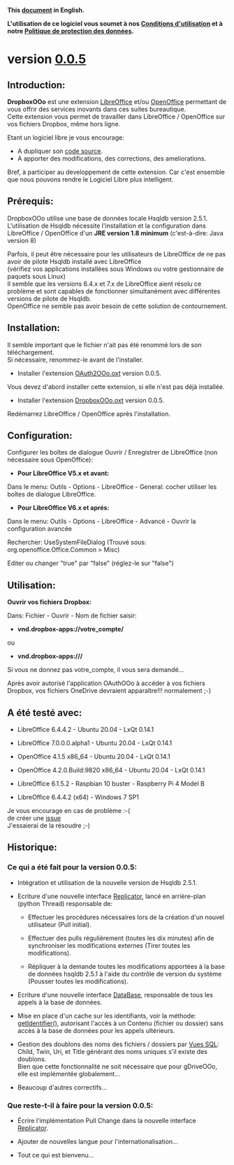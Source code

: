 **This [document](https://prrvchr.github.io/DropboxOOo) in English.**

**L'utilisation de ce logiciel vous soumet à nos [Conditions d'utilisation](https://prrvchr.github.io/DropboxOOo/DropboxOOo/registration/TermsOfUse_fr) et à notre [Politique de protection des données](https://prrvchr.github.io/DropboxOOo/DropboxOOo/registration/PrivacyPolicy_fr).**

# version [0.0.5](https://prrvchr.github.io/DropboxOOo/README_fr#historique)

## Introduction:

**DropboxOOo** est une extension [LibreOffice](https://fr.libreoffice.org/download/telecharger-libreoffice/) et/ou [OpenOffice](https://www.openoffice.org/fr/Telecharger/) permettant de vous offrir des services inovants dans ces suites bureautique.  
Cette extension vous permet de travailler dans LibreOffice / OpenOffice sur vos fichiers Dropbox, même hors ligne.

Etant un logiciel libre je vous encourage:
- A dupliquer son [code source](https://github.com/prrvchr/DropboxOOo).
- A apporter des modifications, des corrections, des ameliorations.

Bref, à participer au developpement de cette extension.
Car c'est ensemble que nous pouvons rendre le Logiciel Libre plus intelligent.

## Prérequis:

DropboxOOo utilise une base de données locale Hsqldb version 2.5.1.  
L'utilisation de Hsqldb nécessite l'installation et la configuration dans
LibreOffice / OpenOffice d'un **JRE version 1.8 minimum** (c'est-à-dire: Java version 8)

Parfois, il peut être nécessaire pour les utilisateurs de LibreOffice de ne pas avoir de pilote Hsqldb installé avec LibreOffice  
(vérifiez vos applications installées sous Windows ou votre gestionnaire de paquets sous Linux)  
Il semble que les versions 6.4.x et 7.x de LibreOffice aient résolu ce problème et sont capables de fonctionner simultanément avec différentes versions de pilote de Hsqldb.  
OpenOffice ne semble pas avoir besoin de cette solution de contournement.

## Installation:

Il semble important que le fichier n'ait pas été renommé lors de son téléchargement.  
Si nécessaire, renommez-le avant de l'installer.

- Installer l'extension [OAuth2OOo.oxt](https://github.com/prrvchr/OAuth2OOo/raw/master/OAuth2OOo.oxt) version 0.0.5.

Vous devez d'abord installer cette extension, si elle n'est pas déjà installée.

- Installer l'extension [DropboxOOo.oxt](https://github.com/prrvchr/DropboxOOo/raw/master/DropboxOOo.oxt) version 0.0.5.

Redémarrez LibreOffice / OpenOffice après l'installation.

## Configuration:

Configurer les boîtes de dialogue Ouvrir / Enregistrer de LibreOffice (non nécessaire sous OpenOffice):

- **Pour LibreOffice V5.x et avant:**

Dans le menu: Outils - Options - LibreOffice - General: cocher utiliser les boîtes de dialogue LibreOffice.

- **Pour LibreOffice V6.x et aprés:**

Dans le menu: Outils - Options - LibreOffice - Advancé - Ouvrir la configuration avancée

Rechercher: UseSystemFileDialog (Trouvé sous: org.openoffice.Office.Common > Misc)

Editer ou changer "true" par "false" (réglez-le sur "false")

## Utilisation:

**Ouvrir vos fichiers Dropbox:**

Dans: Fichier - Ouvrir - Nom de fichier saisir:

- **vnd.dropbox-apps://votre_compte/** 

ou

- **vnd.dropbox-apps:///**

Si vous ne donnez pas votre_compte, il vous sera demandé...

Après avoir autorisé l'application OAuthOOo à accéder à vos fichiers Dropbox, vos fichiers OneDrive devraient apparaître!!! normalement  ;-)

## A été testé avec:

* LibreOffice 6.4.4.2 - Ubuntu 20.04 -  LxQt 0.14.1

* LibreOffice 7.0.0.0.alpha1 - Ubuntu 20.04 -  LxQt 0.14.1

* OpenOffice 4.1.5 x86_64 - Ubuntu 20.04 - LxQt 0.14.1

* OpenOffice 4.2.0.Build:9820 x86_64 - Ubuntu 20.04 - LxQt 0.14.1

* LibreOffice 6.1.5.2 - Raspbian 10 buster - Raspberry Pi 4 Model B

* LibreOffice 6.4.4.2 (x64) - Windows 7 SP1

Je vous encourage en cas de problème :-(  
de créer une [issue](https://github.com/prrvchr/DropboxOOo/issues/new)  
J'essaierai de la résoudre ;-)

## Historique:

### Ce qui a été fait pour la version 0.0.5:

- Intégration et utilisation de la nouvelle version de Hsqldb 2.5.1.

- Ecriture d'une nouvelle interface [Replicator](https://github.com/prrvchr/DropboxOOo/blob/master/CloudUcpOOo/python/clouducp/replicator.py), lancé en arrière-plan (python Thread) responsable de:

    - Effectuer les procédures nécessaires lors de la création d'un nouvel utilisateur (Pull initial).

    - Effectuer des pulls régulièrement (toutes les dix minutes) afin de synchroniser les modifications externes (Tirer toutes les modifications).

    - Répliquer à la demande toutes les modifications apportées à la base de données hsqldb 2.5.1 à l'aide du contrôle de version du système (Pousser toutes les modifications).

- Ecriture d'une nouvelle interface [DataBase](https://github.com/prrvchr/DropboxOOo/blob/master/CloudUcpOOo/python/clouducp/database.py), responsable de tous les appels à la base de données.

- Mise en place d'un cache sur les identifiants, voir la méthode: [getIdentifier()](https://github.com/prrvchr/DropboxOOo/blob/master/CloudUcpOOo/python/clouducp/datasource.py), autorisant l'accès à un Contenu (fichier ou dossier) sans accès à la base de données pour les appels ultérieurs.

- Gestion des doublons des noms des fichiers / dossiers par [Vues SQL](https://github.com/prrvchr/DropboxOOo/blob/master/CloudUcpOOo/python/clouducp/dbqueries.py): Child, Twin, Uri, et Title générant des noms uniques s'il existe des doublons.  
Bien que cette fonctionnalité ne soit nécessaire que pour gDriveOOo, elle est implémentée globalement...

- Beaucoup d'autres correctifs...

### Que reste-t-il à faire pour la version 0.0.5:

- Écrire l'implémentation Pull Change dans la nouvelle interface [Replicator](https://github.com/prrvchr/DropboxOOo/blob/master/CloudUcpOOo/python/clouducp/replicator.py).

- Ajouter de nouvelles langue pour l'internationalisation...

- Tout ce qui est bienvenu...
